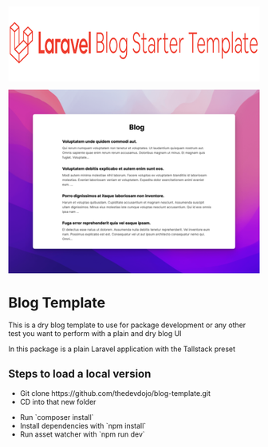 <p align="center"><a href="https://laravel.com" target="_blank"><img src="https://raw.githubusercontent.com/thedevdojo/blog-template/main/public/logo.svg" height="150" alt="Laravel Blog"></a></p>

<img src="https://raw.githubusercontent.com/thedevdojo/blog-template/main/public/screenshot.png" alt="screenshot" />

<h1>Blog Template</h1>
<p>This is a dry blog template to use for package development or any other test you want to perform with a plain and dry blog UI</p>
<p>In this package is a plain Laravel application with the Tallstack preset</p>

<h2>Steps to load a local version</h2>
<ul>
<li>Git clone https://github.com/thedevdojo/blog-template.git</li>
<li>CD into that new folder</p>
<li>Run `composer install`</li>
<li>Install dependencies with `npm install`</li>
<li>Run asset watcher with `npm run dev`</li>
</ul>